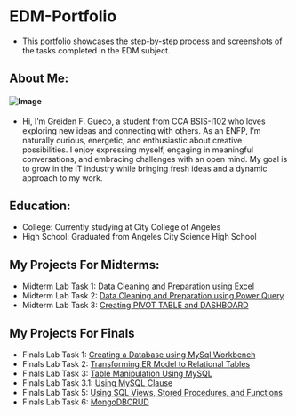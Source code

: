 # EDM-Portfolio 
- This portfolio showcases the step-by-step process and screenshots of the tasks completed in the EDM subject.  

## About Me:  
#### ![Image](https://github.com/user-attachments/assets/9e38da20-ac33-4eec-9415-6f78fbe2d93e)
- Hi, I’m Greiden F. Gueco, a student from CCA BSIS-I102 who loves exploring new ideas and connecting with others. As an ENFP, I’m naturally curious, energetic, and enthusiastic about creative possibilities. I enjoy expressing myself, engaging in meaningful conversations, and embracing challenges with an open mind. My goal is to grow in the IT industry while bringing fresh ideas and a dynamic approach to my work.  

## Education:  
- College: Currently studying at City College of Angeles
- High School: Graduated from Angeles City Science High School 

## My Projects For Midterms:
- Midterm Lab Task 1: [Data Cleaning and Preparation using Excel](https://greidengueco.github.io/Midterm-Lab-Task-1/)
- Midterm Lab Task 2: [Data Cleaning and Preparation using Power Query](https://greidengueco.github.io/Midterm-Lab-Task-2/)
- Midterm Lab Task 3: [Creating PIVOT TABLE and DASHBOARD](https://greidengueco.github.io/Midterm-Lab-Task-3/)

## My Projects For Finals
- Finals Lab Task 1: [Creating a Database using MySql Workbench](https://greidengueco.github.io/Finals-Lab-Task-1/)
- Finals Lab Task 2: [Transforming ER Model to Relational Tables](https://greidengueco.github.io/Finals-Lab-Task-2/)
- Finals Lab Task 3: [Table Manipulation Using MySQL](https://greidengueco.github.io/Finals-Lab-Task-3/)
- Finals Lab Task 3.1: [Using MySQL Clause](https://greidengueco.github.io/Finals-Lab-Task-3.1/)
- Finals Lab Task 5: [Using SQL Views, Stored Procedures, and Functions](https://greidengueco.github.io/Finals-Lab-Task-5/)
- Finals Lab Task 6: [MongoDBCRUD](https://greidengueco.github.io/Finals-Lab-Task-6/)
